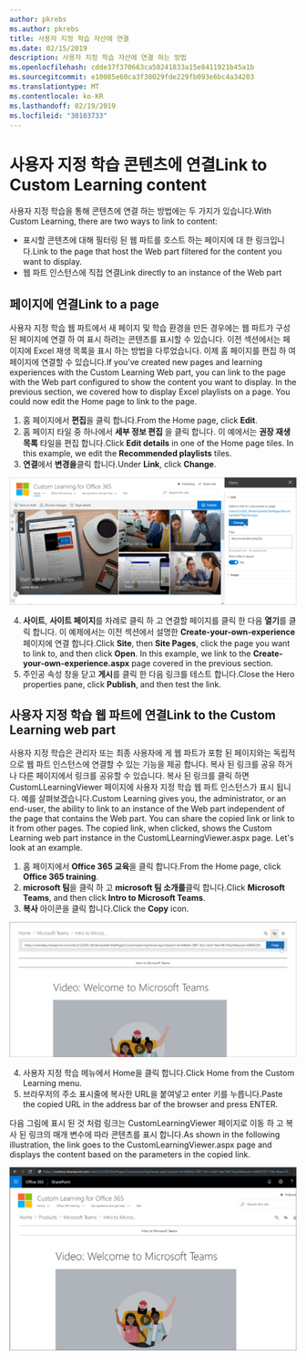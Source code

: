 ```yaml
---
author: pkrebs
ms.author: pkrebs
title: 사용자 지정 학습 자산에 연결
ms.date: 02/15/2019
description: 사용자 지정 학습 자산에 연결 하는 방법
ms.openlocfilehash: cdde37f370663ca50241833a15e8411921b45a1b
ms.sourcegitcommit: e10085e60ca3f38029fde229fb093e6bc4a34203
ms.translationtype: MT
ms.contentlocale: ko-KR
ms.lasthandoff: 02/19/2019
ms.locfileid: "30103733"
---
```

# <a name="link-to-custom-learning-content"></a><span data-ttu-id="a6bda-103">사용자 지정 학습 콘텐츠에 연결</span><span class="sxs-lookup"><span data-stu-id="a6bda-103">Link to Custom Learning content</span></span>

<span data-ttu-id="a6bda-104">사용자 지정 학습을 통해 콘텐츠에 연결 하는 방법에는 두 가지가 있습니다.</span><span class="sxs-lookup"><span data-stu-id="a6bda-104">With Custom Learning, there are two ways to link to content:</span></span>

- <span data-ttu-id="a6bda-105">표시할 콘텐츠에 대해 필터링 된 웹 파트를 호스트 하는 페이지에 대 한 링크입니다.</span><span class="sxs-lookup"><span data-stu-id="a6bda-105">Link to the page that host the Web part filtered for the content you want to display.</span></span> 
- <span data-ttu-id="a6bda-106">웹 파트 인스턴스에 직접 연결</span><span class="sxs-lookup"><span data-stu-id="a6bda-106">Link directly to an instance of the Web part</span></span>

## <a name="link-to-a-page"></a><span data-ttu-id="a6bda-107">페이지에 연결</span><span class="sxs-lookup"><span data-stu-id="a6bda-107">Link to a page</span></span>

<span data-ttu-id="a6bda-p101">사용자 지정 학습 웹 파트에서 새 페이지 및 학습 환경을 만든 경우에는 웹 파트가 구성 된 페이지에 연결 하 여 표시 하려는 콘텐츠를 표시할 수 있습니다. 이전 섹션에서는 페이지에 Excel 재생 목록을 표시 하는 방법을 다루었습니다. 이제 홈 페이지를 편집 하 여 페이지에 연결할 수 있습니다.</span><span class="sxs-lookup"><span data-stu-id="a6bda-p101">If you've created new pages and learning experiences with the Custom Learning Web part, you can link to the page with the Web part configured to show the content you want to display. In the previous section, we covered how to display Excel playlists on a page. You could now edit the Home page to link to the page.</span></span> 

1. <span data-ttu-id="a6bda-111">홈 페이지에서 **편집**을 클릭 합니다.</span><span class="sxs-lookup"><span data-stu-id="a6bda-111">From the Home page, click **Edit**.</span></span>
2. <span data-ttu-id="a6bda-p102">홈 페이지 타일 중 하나에서 **세부 정보 편집** 을 클릭 합니다. 이 예에서는 **권장 재생 목록** 타일을 편집 합니다.</span><span class="sxs-lookup"><span data-stu-id="a6bda-p102">Click **Edit details** in one of the Home page tiles. In this example, we edit the **Recommended playlists** tiles.</span></span>
3. <span data-ttu-id="a6bda-114">**연결**에서 **변경을**클릭 합니다.</span><span class="sxs-lookup"><span data-stu-id="a6bda-114">Under **Link**, click **Change**.</span></span>

![cg-linktopage-.png](media/cg-linktopage.png)

4. <span data-ttu-id="a6bda-p103">**사이트**, **사이트 페이지**를 차례로 클릭 하 고 연결할 페이지를 클릭 한 다음 **열기**를 클릭 합니다. 이 예제에서는 이전 섹션에서 설명한 **Create-your-own-experience** 페이지에 연결 합니다.</span><span class="sxs-lookup"><span data-stu-id="a6bda-p103">Click **Site**, then **Site Pages**, click the page you want to link to, and then click **Open**. In this example, we link to the **Create-your-own-experience.aspx** page covered in the previous section.</span></span>
5. <span data-ttu-id="a6bda-118">주인공 속성 창을 닫고 **게시**를 클릭 한 다음 링크를 테스트 합니다.</span><span class="sxs-lookup"><span data-stu-id="a6bda-118">Close the Hero properties pane, click **Publish**, and then test the link.</span></span> 

## <a name="link-to-the-custom-learning-web-part"></a><span data-ttu-id="a6bda-119">사용자 지정 학습 웹 파트에 연결</span><span class="sxs-lookup"><span data-stu-id="a6bda-119">Link to the Custom Learning web part</span></span>
<span data-ttu-id="a6bda-p104">사용자 지정 학습은 관리자 또는 최종 사용자에 게 웹 파트가 포함 된 페이지와는 독립적으로 웹 파트 인스턴스에 연결할 수 있는 기능을 제공 합니다. 복사 된 링크를 공유 하거나 다른 페이지에서 링크를 공유할 수 있습니다. 복사 된 링크를 클릭 하면 CustomLLearningViewer 페이지에 사용자 지정 학습 웹 파트 인스턴스가 표시 됩니다. 예를 살펴보겠습니다.</span><span class="sxs-lookup"><span data-stu-id="a6bda-p104">Custom Learning gives you, the administrator, or an end-user, the ability to link to an instance of the Web part independent of the page that contains the Web part. You can share the copied link or link to it from other pages. The copied link, when clicked, shows the Custom Learning web part instance in the CustomLLearningViewer.aspx page. Let's look at an example.</span></span> 

1. <span data-ttu-id="a6bda-124">홈 페이지에서 **Office 365 교육**을 클릭 합니다.</span><span class="sxs-lookup"><span data-stu-id="a6bda-124">From the Home page, click **Office 365 training**.</span></span>
2. <span data-ttu-id="a6bda-125">**microsoft 팀**을 클릭 하 고 **microsoft 팀 소개를**클릭 합니다.</span><span class="sxs-lookup"><span data-stu-id="a6bda-125">Click **Microsoft Teams**, and then click **Intro to Microsoft Teams**.</span></span>
3. <span data-ttu-id="a6bda-126">**복사** 아이콘을 클릭 합니다.</span><span class="sxs-lookup"><span data-stu-id="a6bda-126">Click the **Copy** icon.</span></span>

![cg-linktowebpart-.png](media/cg-linktowebpart.png)

4. <span data-ttu-id="a6bda-128">사용자 지정 학습 메뉴에서 Home을 클릭 합니다.</span><span class="sxs-lookup"><span data-stu-id="a6bda-128">Click Home from the Custom Learning menu.</span></span>
5. <span data-ttu-id="a6bda-129">브라우저의 주소 표시줄에 복사한 URL을 붙여넣고 enter 키를 누릅니다.</span><span class="sxs-lookup"><span data-stu-id="a6bda-129">Paste the copied URL in the address bar of the browser and press ENTER.</span></span> 

<span data-ttu-id="a6bda-130">다음 그림에 표시 된 것 처럼 링크는 CustomLearningViewer 페이지로 이동 하 고 복사 된 링크의 매개 변수에 따라 콘텐츠를 표시 합니다.</span><span class="sxs-lookup"><span data-stu-id="a6bda-130">As shown in the following illustration, the link goes to the CustomLearningViewer.aspx page and displays the content based on the parameters in the copied link.</span></span> 

![cg-linktowebpartviewer-.png](media/cg-linktowebpartviewer.png)

